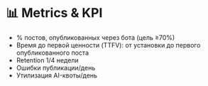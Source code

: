 # 📊 Metrics & KPI

- % постов, опубликованных через бота (цель ≥70%)
- Время до первой ценности (TTFV): от установки до первого опубликованного поста
- Retention 1/4 недели
- Ошибки публикации/день
- Утилизация AI-квоты/день
